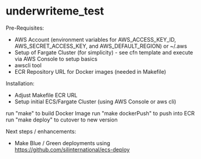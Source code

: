 # underwriteme_test

Pre-Requisites:

* AWS Account (environment variables for AWS_ACCESS_KEY_ID, AWS_SECRET_ACCESS_KEY, and AWS_DEFAULT_REGION) or ~/.aws
* Setup of Fargate Cluster (for simplicity) - see cfn template and execute via AWS Console to setup basics
* awscli tool
* ECR Repository URL for Docker images (needed in Makefile)

Installation:
* Adjust Makefile ECR URL
* Setup initial ECS/Fargate Cluster (using AWS Console or aws cli)

run "make" to build Docker Image
run "make dockerPush" to push into ECR
run "make deploy" to cutover to new version

Next steps / enhancements:
* Make Blue / Green deployments using https://github.com/silinternational/ecs-deploy
